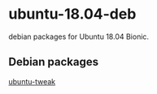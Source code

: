 # ubuntu-18.04-deb

debian packages for Ubuntu 18.04 Bionic.

## Debian packages

[ubuntu-tweak](https://github.com/mutse/ubuntu-18.04-deb/releases/download/0.1/ubuntu-tweak_0.8.8-1.bionic_all.deb)

